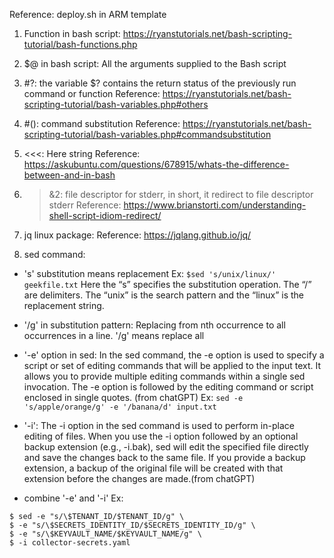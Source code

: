 Reference: deploy.sh in ARM template

1. Function in bash script: https://ryanstutorials.net/bash-scripting-tutorial/bash-functions.php 

2. $@ in bash script: All the arguments supplied to the Bash script
3. #?: the variable $? contains the return status of the previously run command or function
Reference: https://ryanstutorials.net/bash-scripting-tutorial/bash-variables.php#others

4. #(): command substitution
Reference: https://ryanstutorials.net/bash-scripting-tutorial/bash-variables.php#commandsubstitution

5. <<<: Here string 
Reference: https://askubuntu.com/questions/678915/whats-the-difference-between-and-in-bash

6. >&2: file descriptor for stderr, in short, it redirect to file descriptor stderr
Reference: https://www.brianstorti.com/understanding-shell-script-idiom-redirect/

7. jq linux package: 
Reference: https://jqlang.github.io/jq/

8. sed command:
+ 's' substitution means replacement
Ex: ```$sed 's/unix/linux/' geekfile.txt```
Here the “s” specifies the substitution operation. The “/” are delimiters. The “unix” is the search pattern and the “linux” is the replacement string.

+ '/g' in substitution pattern: Replacing from nth occurrence to all occurrences in a line. '/g' means replace all

+ '-e' option in sed: In the sed command, the -e option is used to specify a script or set of editing commands that will be applied to the input text. It allows you to provide multiple editing commands within a single sed invocation. The -e option is followed by the editing command or script enclosed in single quotes. (from chatGPT)
Ex: ```sed -e 's/apple/orange/g' -e '/banana/d' input.txt```

+ '-i': The -i option in the sed command is used to perform in-place editing of files. When you use the -i option followed by an optional backup extension (e.g., -i.bak), sed will edit the specified file directly and save the changes back to the same file. If you provide a backup extension, a backup of the original file will be created with that extension before the changes are made.(from chatGPT)

+ combine '-e' and '-i'
Ex: 
```shell
$ sed -e "s/\$TENANT_ID/$TENANT_ID/g" \
$ -e "s/\$SECRETS_IDENTITY_ID/$SECRETS_IDENTITY_ID/g" \
$ -e "s/\$KEYVAULT_NAME/$KEYVAULT_NAME/g" \
$ -i collector-secrets.yaml
```
